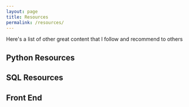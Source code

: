 ```yaml
---
layout: page
title: Resources
permalink: /resources/
---
```


Here's a list of other great content that I follow and recommend to others

## Python Resources

## SQL Resources

## Front End 
